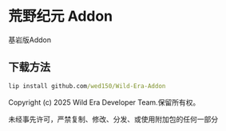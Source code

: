 # 荒野纪元 Addon
基岩版Addon

## 下载方法
```cmd
lip install github.com/wed150/Wild-Era-Addon
```

Copyright (c) 2025 Wild Era Developer Team.保留所有权。

未经事先许可，严禁复制、修改、分发、或使用附加包的任何一部分
